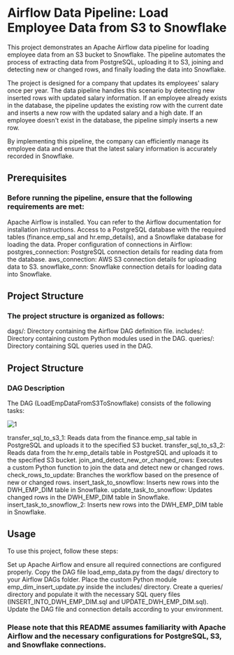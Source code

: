 # Airflow Data Pipeline: Load Employee Data from S3 to Snowflake
This project demonstrates an Apache Airflow data pipeline for loading employee data from an S3 bucket to Snowflake. The pipeline automates the process of extracting data from PostgreSQL, uploading it to S3, joining and detecting new or changed rows, and finally loading the data into Snowflake.

The project is designed for a company that updates its employees' salary once per year. The data pipeline handles this scenario by detecting new inserted rows with updated salary information. If an employee already exists in the database, the pipeline updates the existing row with the current date and inserts a new row with the updated salary and a high date. If an employee doesn't exist in the database, the pipeline simply inserts a new row.

By implementing this pipeline, the company can efficiently manage its employee data and ensure that the latest salary information is accurately recorded in Snowflake.

## Prerequisites
### Before running the pipeline, ensure that the following requirements are met:

Apache Airflow is installed. You can refer to the Airflow documentation for installation instructions.
Access to a PostgreSQL database with the required tables (finance.emp_sal and hr.emp_details), and a Snowflake database for loading the data.
Proper configuration of connections in Airflow:
postgres_connection: PostgreSQL connection details for reading data from the database.
aws_connection: AWS S3 connection details for uploading data to S3.
snowflake_conn: Snowflake connection details for loading data into Snowflake.
## Project Structure
### The project structure is organized as follows:

dags/: Directory containing the Airflow DAG definition file.
includes/: Directory containing custom Python modules used in the DAG.
queries/: Directory containing SQL queries used in the DAG.

## Project Structure

### DAG Description
The DAG (LoadEmpDataFromS3ToSnowflake) consists of the following tasks:

![1](https://github.com/EngMohamed-A-Fathy/Airflow-Profit/assets/128105398/bf524814-9c32-438d-bd91-5860be629847)

transfer_sql_to_s3_1: Reads data from the finance.emp_sal table in PostgreSQL and uploads it to the specified S3 bucket.
transfer_sql_to_s3_2: Reads data from the hr.emp_details table in PostgreSQL and uploads it to the specified S3 bucket.
join_and_detect_new_or_changed_rows: Executes a custom Python function to join the data and detect new or changed rows.
check_rows_to_update: Branches the workflow based on the presence of new or changed rows.
insert_task_to_snowflow: Inserts new rows into the DWH_EMP_DIM table in Snowflake.
update_task_to_snowflow: Updates changed rows in the DWH_EMP_DIM table in Snowflake.
insert_task_to_snowflow_2: Inserts new rows into the DWH_EMP_DIM table in Snowflake.

## Usage
To use this project, follow these steps:

Set up Apache Airflow and ensure all required connections are configured properly.
Copy the DAG file load_emp_data.py from the dags/ directory to your Airflow DAGs folder.
Place the custom Python module emp_dim_insert_update.py inside the includes/ directory.
Create a queries/ directory and populate it with the necessary SQL query files (INSERT_INTO_DWH_EMP_DIM.sql and UPDATE_DWH_EMP_DIM.sql).
Update the DAG file and connection details according to your environment.

### Please note that this README assumes familiarity with Apache Airflow and the necessary configurations for PostgreSQL, S3, and Snowflake connections.
